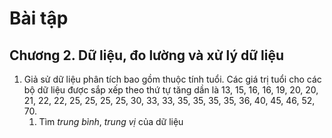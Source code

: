 # Bài tập
## Chương 2. Dữ liệu, đo lường và xử lý dữ liệu
<ol>
  <li>
    Giả sử dữ liệu phân tích bao gồm thuộc tính tuổi. Các giá trị tuổi cho các bộ dữ liệu được sắp xếp theo thứ tự tăng dần là 13, 15, 16, 16, 19, 20, 20, 21, 22, 22, 25, 25, 25, 25, 30, 33, 33, 35, 35, 35, 35, 36, 40, 45, 46, 52, 70.
    <ol>
      <li>
        Tìm <i>trung bình</i>, <i>trung vị</i> của dữ liệu
      </li>
    </ol>
  </li>
</ol>
